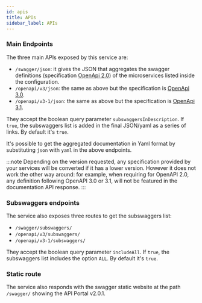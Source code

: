 ```yaml
---
id: apis
title: APIs
sidebar_label: APIs
---
```


<!--
WARNING: this file was automatically generated by Mia-Platform Doc Aggregator.
DO NOT MODIFY IT BY HAND.
Instead, modify the source file and run the aggregator to regenerate this file.
-->

### Main Endpoints

The three main APIs exposed by this service are:

- `/swagger/json`: it gives the JSON that aggregates the swagger definitions (specification [OpenApi 2.0](https://swagger.io/specification/v2/)) of the microservices listed inside the configuration.
- `/openapi/v3/json`: the same as above but the specification is [OpenApi 3.0](https://swagger.io/specification/v3/).
- `/openapi/v3-1/json`: the same as above but the specification is [OpenApi 3.1](https://swagger.io/specification/).

They accept the boolean query parameter `subswaggersInDescription`. If `true`, the subswaggers list is added in the final JSON/yaml as a series of links. By default it's `true`.

It's possible to get the aggregated documentation in Yaml format by substituting `json` with `yaml` in the above endpoints.

:::note
Depending on the version requested, any specification provided by your services will be converted if it has a lower version. However it does not work the other way around: for example, when requiring for OpenAPI 2.0, any definition following OpenAPI 3.0 or 3.1, will not be featured in the documentation API response.
:::

### Subswaggers endpoints

The service also exposes three routes to get the subswaggers list:

- `/swagger/subswaggers/`
- `/openapi/v3/subswaggers/`
- `/openapi/v3-1/subswaggers/`

They accept the boolean query parameter `includeAll`. If `true`, the subswaggers list includes the option `ALL`. By default it's `true`.

### Static route

The service also responds with the swagger static website at the path `/swagger/` showing the API Portal v2.0.1.
